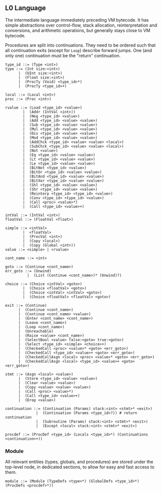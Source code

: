 ## L0 Language

The intermediate language immediately preceding VM bytecode. It has simple
abstractions over control-flow, stack allocation, reinterpretation and
conversions, and arithmetic operations, but generally stays close to VM
bytecode.

Procedures are split into continuations. They need to be ordered such
that all continuation exits (except for `Loop`) describe forward
jumps. One (and only one) continuation must be the "return" continuation.

```grammar
type_id ::= (Type <int>)
type ::= (Int size:<int>)
      |  (UInt size:<int>)
      |  (Float size:<int>)
      |  (ProcTy (Void) <type_id>*)
      |  (ProcTy <type_id>+)

local ::= (Local <int>)
proc ::= (Proc <int>)

rvalue ::= (Load <type_id> <value>)
        |  (Addr (IntVal <int>))
        |  (Neg <type_id> <value>)
        |  (Add <type_id> <value> <value>)
        |  (Sub <type_id> <value> <value>)
        |  (Mul <type_id> <value> <value>)
        |  (Div <type_id> <value> <value>)
        |  (Mod <type_id> <value> <value>)
        |  (AddChck <type_id> <value> <value> <local>)
        |  (SubChck <type_id> <value> <value> <local>)
        |  (Not <value>)
        |  (Eq <type_id> <value> <value>)
        |  (Lt <type_id> <value> <value>)
        |  (Le <type_id> <value> <value>)
        |  (BitNot <type_id> <value>)
        |  (BitOr <type_id> <value> <value>)
        |  (BitAnd <type_id> <value> <value>)
        |  (BitXor <type_id> <value> <value>)
        |  (Shl <type_id> <value> <value>)
        |  (Shr <type_id> <value> <value>)
        |  (Reinterp <type_id> <type_id> <value>)
        |  (Conv <type_id> <type_id> <value>)
        |  (Call <proc> <value>*)
        |  (Call <type_id> <value>+)

intVal ::= (IntVal <int>)
floatVal ::= (FloatVal <float>)

simple ::= <intVal>
        |  <floatVal>
        |  (ProcVal <int>)
        |  (Copy <local>)
        |  (Copy (Global <int>))
value ::= <simple> | <rvalue>

cont_name ::= <int>

goto ::= (Continue <cont_name>)
err_goto ::= (Unwind)
          |  (List (Continue <cont_name>)* (Unwind)?)

choice ::= (Choice <intVal> <goto>)
        |  (Choice <floatVal> <goto>)
        |  (Choice <intVal> <intVal> <goto>)
        |  (Choice <floatVal> <floatVal> <goto>)

exit ::= (Continue)
      |  (Continue <cont_name>)
      |  (Continue <cont_name> <value>)
      |  (Enter <cont_name> <cont_name>)
      |  (Leave <cont_name>)
      |  (Loop <cont_name>)
      |  (Unreachable)
      |  (Raise <value> <cont_name>)
      |  (SelectBool <value> false:<goto> true:<goto>)
      |  (Select <type_id> <simple> <choice>+)
      |  (CheckedCall <proc> <value>* <goto> <err_goto>)
      |  (CheckedCall <type_id> <value>+ <goto> <err_goto>)
      |  (CheckedCallAsgn <local> <proc> <value>* <goto> <err_goto>)
      |  (CheckedCallAsgn <local> <type_id> <value>+ <goto> <err_goto>)

stmt ::= (Asgn <local> <value>)
      |  (Store <type_id> <value> <value>)
      |  (Clear <value> <value>)
      |  (Copy <value> <value> <value>)
      |  (Call <proc> <value>*)
      |  (Call <type_id> <value>+)
      |  (Drop <value>)

continuation ::= (Continuation (Params) stack:<int> <stmt>* <exit>)
              |  (Continuation (Params <type_id>?)) # return continuation
              |  (Subroutine (Params) stack:<int> <stmt>* <exit>)
              |  (Except <local> stack:<int> <stmt>* <exit>)

procdef ::= (ProcDef <type_id> (Locals <type_id>*) (Continuations <continuation>+))
```

### Module

All relevant entities (types, globals, and procedures) are stored under the
top-level node, in dedicated sections, to allow for easy and fast access to
them.

```grammar
module ::= (Module (TypeDefs <type>*) (GlobalDefs <type_id>*) (ProcDefs <procdef>*))
```
